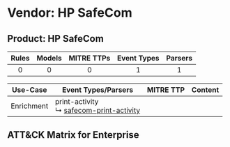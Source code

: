Vendor: HP SafeCom
==================
Product: HP SafeCom
-------------------
| Rules | Models | MITRE TTPs | Event Types | Parsers |
|:-----:|:------:|:----------:|:-----------:|:-------:|
|   0   |   0    |     0      |      1      |    1    |

|  Use-Case  | Event Types/Parsers                                                                                 | MITRE TTP | Content                                                  |
|:----------:| --------------------------------------------------------------------------------------------------- | --------- | -------------------------------------------------------- |
| Enrichment |  print-activity<br> ↳ [safecom-print-activity](Parsers/parserContent_safecom-print-activity.md)<br> |           | [](Rules_Models/r_m_hp_safecom_hp_safecom_Enrichment.md) |

ATT&CK Matrix for Enterprise
----------------------------
